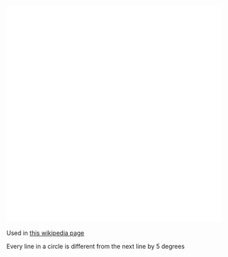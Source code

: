 ![The vector graphic](2-vectorized.svg)

Used in [this wikipedia page](https://hu.wikipedia.org/wiki/Fonalgrafika)

Every line in a circle is different from the next line by 5 degrees
